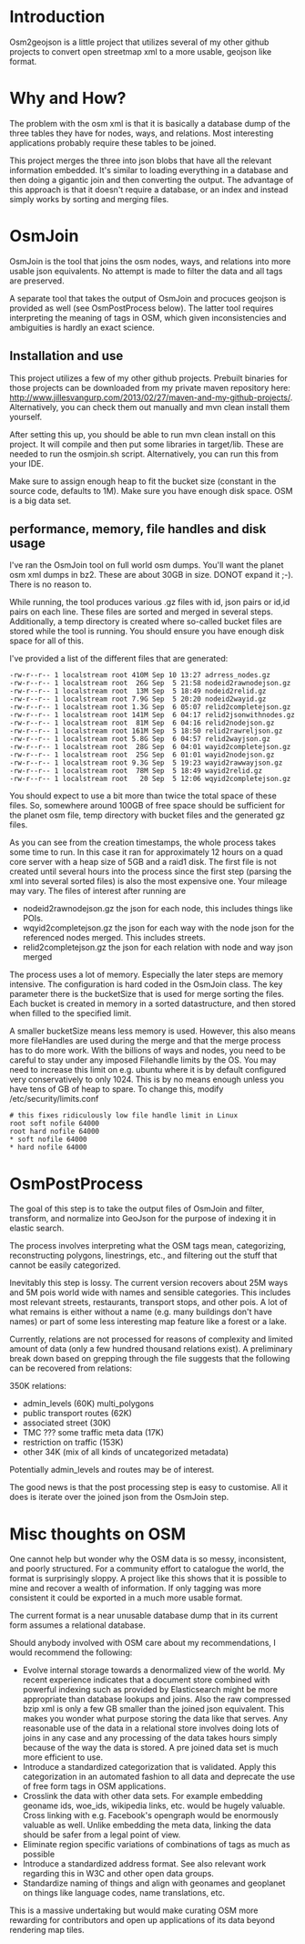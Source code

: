 # Introduction

Osm2geojson is a little project that utilizes several of my other github projects to convert open streetmap xml to a more
usable, geojson like format.

# Why and How?

The problem with the osm xml is that it is basically a database dump of the three tables they have for nodes, ways, and relations. Most interesting applications probably require these tables to be joined. 

This project merges the three into json blobs that have all the relevant information embedded. It's similar to loading everything in a database and then doing a gigantic join and then converting the output. The advantage of this approach is that it doesn't require a database, or an index and instead simply works by sorting and merging files. 

# OsmJoin

OsmJoin is the tool that joins the osm nodes, ways, and relations into more usable json equivalents. No attempt is made to filter the data and all tags are preserved.

A separate tool that takes the output of OsmJoin and procuces geojson is provided as well (see OsmPostProcess below). The latter tool requires interpreting the meaning of tags in OSM, which given inconsistencies and ambiguities is hardly an exact science.

## Installation and use

This project utilizes a few of my other github projects. Prebuilt binaries for those projects can be downloaded from my private maven repository here: http://www.jillesvangurp.com/2013/02/27/maven-and-my-github-projects/. Alternatively, you can check them out manually and mvn clean install them yourself.

After setting this up, you should be able to run mvn clean install on this project. It will compile and then put some libraries in target/lib. These are needed to run the osmjoin.sh script. Alternatively, you can run this from your IDE. 

Make sure to assign enough heap to fit the bucket size (constant in the source code, defaults to 1M). Make sure you have enough disk space. OSM is a big data set.

## performance, memory, file handles and disk usage

I've ran the OsmJoin tool on full world osm dumps. You'll want the planet osm xml dumps in bz2. These are about 30GB in size. DONOT expand it ;-). There is no reason to.

While running, the tool produces various .gz files with id, json pairs or id,id pairs on each line. These files are sorted and merged in several steps. Additionally, a temp directory is created where so-called bucket files are stored while the tool is running. You should ensure you have enough disk space for all of this. 

I've provided a list of the different files that are generated:

    -rw-r--r-- 1 localstream root 410M Sep 10 13:27 adrress_nodes.gz
    -rw-r--r-- 1 localstream root  26G Sep  5 21:58 nodeid2rawnodejson.gz
    -rw-r--r-- 1 localstream root  13M Sep  5 18:49 nodeid2relid.gz
    -rw-r--r-- 1 localstream root 7.9G Sep  5 20:20 nodeid2wayid.gz
    -rw-r--r-- 1 localstream root 1.3G Sep  6 05:07 relid2completejson.gz
    -rw-r--r-- 1 localstream root 141M Sep  6 04:17 relid2jsonwithnodes.gz
    -rw-r--r-- 1 localstream root  81M Sep  6 04:16 relid2nodejson.gz
    -rw-r--r-- 1 localstream root 161M Sep  5 18:50 relid2rawreljson.gz
    -rw-r--r-- 1 localstream root 5.8G Sep  6 04:57 relid2wayjson.gz
    -rw-r--r-- 1 localstream root  28G Sep  6 04:01 wayid2completejson.gz
    -rw-r--r-- 1 localstream root  25G Sep  6 01:01 wayid2nodejson.gz
    -rw-r--r-- 1 localstream root 9.3G Sep  5 19:23 wayid2rawwayjson.gz
    -rw-r--r-- 1 localstream root  78M Sep  5 18:49 wayid2relid.gz
    -rw-r--r-- 1 localstream root   20 Sep  5 12:06 wqyid2completejson.gz
    
You should expect to use a bit more than twice the total space of these files. So, somewhere around 100GB of free space should be sufficient for the planet osm file, temp directory with bucket files and the generated gz files.    

As you can see from the creation timestamps, the whole process takes some time to run. In this case it ran for approximately 12 hours on a quad core server with a heap size of 5GB and a raid1 disk. The first file is not created until several hours into the process since the first step (parsing the xml into several sorted files) is also the most expensive one. Your mileage may vary. The files of interest after running are

* nodeid2rawnodejson.gz the json for each node, this includes things like POIs. 
* wqyid2completejson.gz the json for each way with the node json for the referenced nodes merged. This includes streets.
* relid2completejson.gz the json for each relation with node and way json merged

The process uses a lot of memory. Especially the later steps are memory intensive. The configuration is hard coded in the OsmJoin class. The key parameter there is the bucketSize that is used for merge sorting the files. Each bucket is created in memory in a sorted datastructure, and then stored when filled to the specified limit. 

A smaller bucketSize means less memory is used. However, this also means more fileHandles are used during the merge and that the merge process has to do more work. With the billions of ways and nodes, you need to be careful to stay under any imposed Filehandle limits by the OS. You may need to increase this limit on e.g. ubuntu where it is by default configured very conservatively to only 1024. This is by no means enough unless you have tens of GB of heap to spare. To change this, modify /etc/security/limits.conf

    # this fixes ridiculously low file handle limit in Linux
    root soft nofile 64000
    root hard nofile 64000
    * soft nofile 64000
    * hard nofile 64000
    
# OsmPostProcess

The goal of this step is to take the output files of OsmJoin and filter, transform, and normalize into GeoJson for the purpose of indexing it in elastic search. 

The process involves interpreting what the OSM tags mean, categorizing, reconstructing polygons, linestrings, etc., and filtering out the stuff that cannot be easily categorized. 



Inevitably this step is lossy. The current version recovers about 25M ways and 5M pois world wide with names and sensible categories. This includes most relevant streets, restaurants, transport stops, and other pois. A lot of what remains is either without a name (e.g. many buildings don't have names) or part of some less interesting map feature like a forest or a lake.

Currently, relations are not processed for reasons of complexity and limited amount of data (only a few hundred thousand relations exist). A preliminary break down based on grepping through the file suggests that the following can be recovered from relations:

350K relations:
* admin_levels (60K) multi_polygons
* public transport routes (62K)
* associated street (30K)
* TMC ??? some traffic meta data (17K)
* restriction on traffic (153K)
* other 34K (mix of all kinds of uncategorized metadata)

Potentially admin_levels and routes may be of interest.

The good news is that the post processing step is easy to customise. All it does is iterate over the joined json from the OsmJoin step.

# Misc thoughts on OSM

One cannot help but wonder why the OSM data is so messy, inconsistent, and poorly structured. For a community effort to catalogue the world, the format is surprisingly sloppy. A project like this shows that it is possible to mine and recover a wealth of information. If only tagging was more consistent it could be exported in a much more usable format. 

The current format is a near unusable database dump that in its current form assumes a relational database. 

Should anybody involved with OSM care about my recommendations, I would recommend the following:

* Evolve internal storage towards a denormalized view of the world. My recent experience indicates that a document store combined with powerful indexing such as provided by Elasticsearch might be more appropriate than database lookups and joins. Also the raw compressed bzip xml is only a few GB smaller than the joined json equivalent. This makes you wonder what purpose storing the data like that serves. Any reasonable use of the data in a relational store involves doing lots of joins in any case and any processing of the data takes hours simply because of the way the data is stored. A pre joined data set is much more efficient to use.
* Introduce a standardized categorization that is validated. Apply this categorization in an automated fashion to all data and deprecate the use of free form tags in OSM applications.
* Crosslink the data with other data sets. For example embedding geoname ids, woe_ids, wikipedia links, etc. would be hugely valuable. Cross linking with e.g. Facebook's opengraph would be enormously valuable as well. Unlike embedding the meta data, linking the data should be safer from a legal point of view.
* Eliminate region specific variations of combinations of tags as much as possible
* Introduce a standardized address format. See also relevant work regarding this in W3C and other open data groups.
* Standardize naming of things and align with geonames and geoplanet on things like language codes, name translations, etc.

This is a massive undertaking but would make curating OSM more rewarding for contributors and open up applications of its data beyond rendering map tiles.
